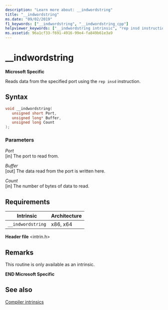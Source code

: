 ```yaml
---
description: "Learn more about: __indwordstring"
title: "__indwordstring"
ms.date: "09/02/2019"
f1_keywords: ["__indwordstring", "__indwordstring_cpp"]
helpviewer_keywords: ["__indwordstring intrinsic", "rep insd instruction"]
ms.assetid: 96a1cf33-f691-4916-99e4-fa849b61e3a9
---
```

# __indwordstring

**Microsoft Specific**

Reads data from the specified port using the `rep insd` instruction.

## Syntax

```C
void __indwordstring(
   unsigned short Port,
   unsigned long* Buffer,
   unsigned long Count
);
```

### Parameters

*Port*\
[in] The port to read from.

*Buffer*\
[out] The data read from the port is written here.

*Count*\
[in] The number of bytes of data to read.

## Requirements

|Intrinsic|Architecture|
|---------------|------------------|
|`__indwordstring`|x86, x64|

**Header file** \<intrin.h>

## Remarks

This routine is only available as an intrinsic.

**END Microsoft Specific**

## See also

[Compiler intrinsics](../intrinsics/compiler-intrinsics.md)
